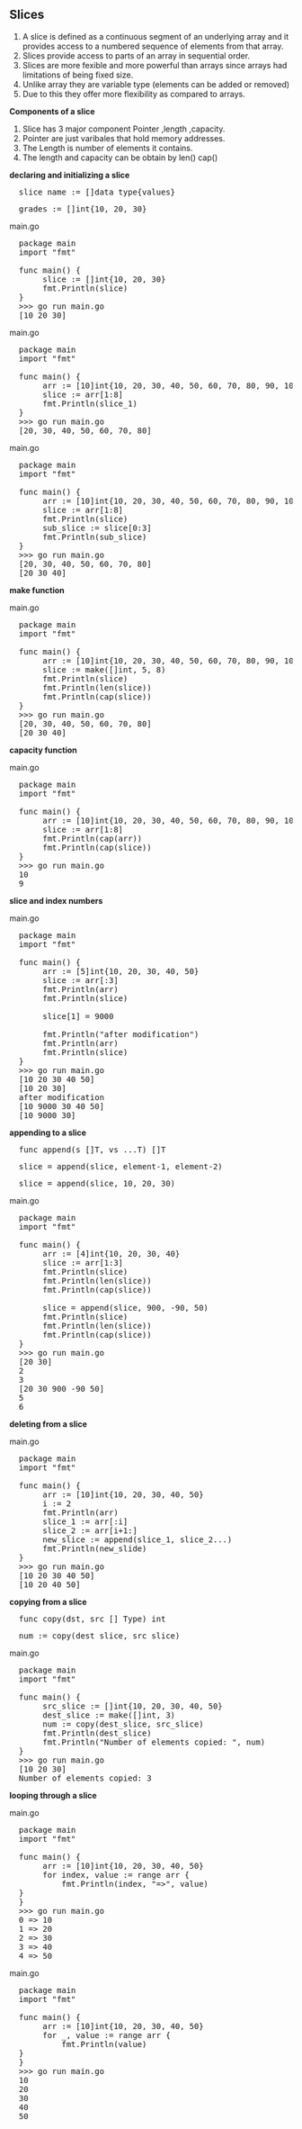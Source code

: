 ## Slices

1. A slice is defined as a continuous segment of an underlying array and it provides access to a numbered sequence of elements from that array.
2. Slices provide access to parts of an array in sequential order.
3. Slices are more fexible and more powerful than arrays since arrays had limitations of being fixed size.
4. Unlike array they are variable type (elements can be added or removed)
5. Due to this they offer more flexibility as compared to arrays.

**Components of a slice**

1.  Slice has 3 major component Pointer ,length ,capacity.
2.  Pointer are just varibales that hold memory addresses.
3.  The Length is number of elements it contains.
4.  The length and capacity can be obtain by len() cap()

**declaring and initializing a slice**

<pre>
  slice_name := []data_type{values}
</pre>

<pre>
  grades := []int{10, 20, 30}
</pre>

main.go
<pre>
  package main
  import "fmt"

  func main() {
       slice := []int{10, 20, 30}
       fmt.Println(slice)
  }
  >>> go run main.go
  [10 20 30]
</pre>

main.go
<pre>
  package main
  import "fmt"

  func main() {
       arr := [10]int{10, 20, 30, 40, 50, 60, 70, 80, 90, 100}
       slice := arr[1:8]
       fmt.Println(slice_1)
  }
  >>> go run main.go
  [20, 30, 40, 50, 60, 70, 80]
</pre>

main.go
<pre>
  package main
  import "fmt"

  func main() {
       arr := [10]int{10, 20, 30, 40, 50, 60, 70, 80, 90, 100}
       slice := arr[1:8]
       fmt.Println(slice)
       sub_slice := slice[0:3]
       fmt.Println(sub_slice)
  }
  >>> go run main.go
  [20, 30, 40, 50, 60, 70, 80]
  [20 30 40]
</pre>

**make function**

main.go
<pre>
  package main
  import "fmt"

  func main() {
       arr := [10]int{10, 20, 30, 40, 50, 60, 70, 80, 90, 100}
       slice := make([]int, 5, 8)
       fmt.Println(slice)
       fmt.Println(len(slice))
       fmt.Println(cap(slice))
  }
  >>> go run main.go
  [20, 30, 40, 50, 60, 70, 80]
  [20 30 40]
</pre>

**capacity function**

main.go
<pre>
  package main
  import "fmt"

  func main() {
       arr := [10]int{10, 20, 30, 40, 50, 60, 70, 80, 90, 100}
       slice := arr[1:8]
       fmt.Println(cap(arr))
       fmt.Println(cap(slice))
  }
  >>> go run main.go
  10
  9
</pre>

**slice and index numbers**

main.go
<pre>
  package main
  import "fmt"

  func main() {
       arr := [5]int{10, 20, 30, 40, 50}
       slice := arr[:3]
       fmt.Println(arr)
       fmt.Println(slice)

       slice[1] = 9000
  
       fmt.Println("after modification")
       fmt.Println(arr)
       fmt.Println(slice)
  }
  >>> go run main.go
  [10 20 30 40 50]
  [10 20 30]
  after modification
  [10 9000 30 40 50]
  [10 9000 30]
</pre>

**appending to a slice**

<pre>
  func append(s []T, vs ...T) []T
</pre>
<pre>
  slice = append(slice, element-1, element-2)
</pre>
<pre>
  slice = append(slice, 10, 20, 30)
</pre>

main.go
<pre>
  package main
  import "fmt"

  func main() {
       arr := [4]int{10, 20, 30, 40}
       slice := arr[1:3]
       fmt.Println(slice)
       fmt.Println(len(slice))
       fmt.Println(cap(slice))

       slice = append(slice, 900, -90, 50)
       fmt.Println(slice)
       fmt.Println(len(slice))
       fmt.Println(cap(slice))
  }
  >>> go run main.go
  [20 30]
  2
  3
  [20 30 900 -90 50]
  5
  6
</pre>

**deleting from a slice**

main.go
<pre>
  package main
  import "fmt"

  func main() {
       arr := [10]int{10, 20, 30, 40, 50}
       i := 2
       fmt.Println(arr)
       slice_1 := arr[:i]
       slice_2 := arr[i+1:]
       new_slice := append(slice_1, slice_2...)
       fmt.Println(new_slide)
  }
  >>> go run main.go
  [10 20 30 40 50]
  [10 20 40 50]
</pre>

**copying from a slice**

<pre>
  func copy(dst, src [] Type) int
</pre>
<pre>
  num := copy(dest_slice, src_slice)
</pre>

main.go
<pre>
  package main
  import "fmt"

  func main() {
       src_slice := []int{10, 20, 30, 40, 50}
       dest_slice := make([]int, 3)
       num := copy(dest_slice, src_slice)
       fmt.Println(dest_slice)
       fmt.Println("Number of elements copied: ", num)
  }
  >>> go run main.go
  [10 20 30]
  Number of elements copied: 3
</pre>

**looping through a slice**

main.go
<pre>
  package main
  import "fmt"

  func main() {
       arr := [10]int{10, 20, 30, 40, 50}
       for index, value := range arr {
           fmt.Println(index, "=>", value)
  }
  }
  >>> go run main.go
  0 => 10
  1 => 20
  2 => 30
  3 => 40
  4 => 50
</pre>

main.go
<pre>
  package main
  import "fmt"

  func main() {
       arr := [10]int{10, 20, 30, 40, 50}
       for _, value := range arr {
           fmt.Println(value)
  }
  }
  >>> go run main.go
  10
  20
  30
  40
  50
</pre>
